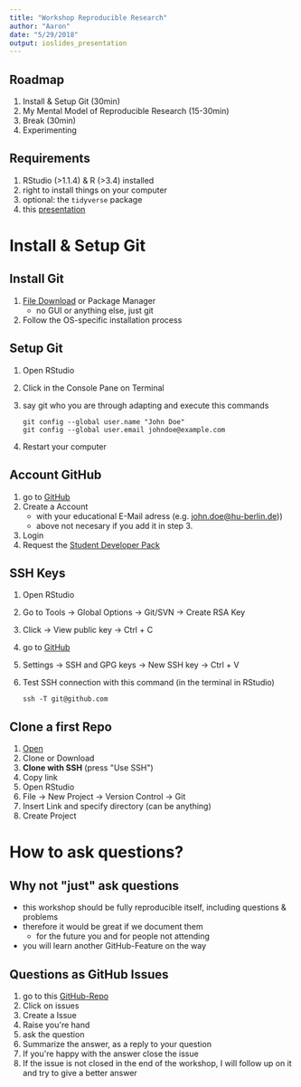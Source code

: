 ```yaml
---
title: "Workshop Reproducible Research"
author: "Aaron"
date: "5/29/2018"
output: ioslides_presentation
---
```


## Roadmap

1. Install & Setup Git (30min)
2. My Mental Model of Reproducible Research (15-30min)
3. Break (30min)
4. Experimenting

## Requirements

1. RStudio (>1.1.4) & R (>3.4) installed
2. right to install things on your computer
3. optional: the `tidyverse` package
4. this [presentation](https://raw.githubusercontent.com/aaronpeikert/workshop-reproducible-research/master/01presentation-git.md)


# Install & Setup Git

## Install Git

1. [File Download](https://git-scm.com/downloads) or Package Manager
    * no GUI or anything else, just git
2. Follow the OS-specific installation process

## Setup Git

1. Open RStudio
2. Click in the Console Pane on Terminal
3. say git who you are through adapting and execute this commands

    ```
    git config --global user.name "John Doe"
    git config --global user.email johndoe@example.com
    ```

5. Restart your computer

## Account GitHub

1. go to [GitHub](https://github.com/)
2. Create a Account
   * with your educational E-Mail adress (e.g. john.doe@hu-berlin.de))
   * above not necesary if you add it in step 3.
3. Login
4. Request the [Student Developer Pack](https://education.github.com/pack)

## SSH Keys

1. Open RStudio
4. Go to Tools -> Global Options -> Git/SVN -> Create RSA Key
2. Click -> View public key -> Ctrl + C
3. go to [GitHub](https://github.com/)
4. Settings -> SSH and GPG keys -> New SSH key -> Ctrl + V
5. Test SSH connection with this command (in the terminal in RStudio)

    ```
    ssh -T git@github.com
    ```

## Clone a first Repo

1. [Open](https://github.com/aaronpeikert/workshop-reproducible-research)
2. Clone or Download
3. **Clone with SSH** (press "Use SSH")
4. Copy link
5. Open RStudio
6. File -> New Project -> Version Control -> Git
7. Insert Link and specify directory (can be anything)
8. Create Project

# How to ask questions?

## Why not "just" ask questions

* this workshop should be fully reproducible itself, including questions & problems
* therefore it would be great if we document them
  * for the future you and for people not attending
* you will learn another GitHub-Feature on the way

## Questions as GitHub Issues

1. go to this [GitHub-Repo](https://github.com/aaronpeikert/workshop-reproducible-research)
2. Click on issues
3. Create a Issue
4. Raise you're hand
5. ask the question
6. Summarize the answer, as a reply to your question
7. If you're happy with the answer close the issue
8. If the issue is not closed in the end of the workshop, I will follow up on it and try to give a better answer
